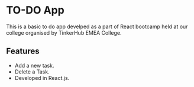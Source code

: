 # TO-DO App

This is a basic to do app develped as a part of React bootcamp held at our college organised by TinkerHub EMEA College.

## Features

* Add a new task.
* Delete a Task.
* Developed in React.js.
